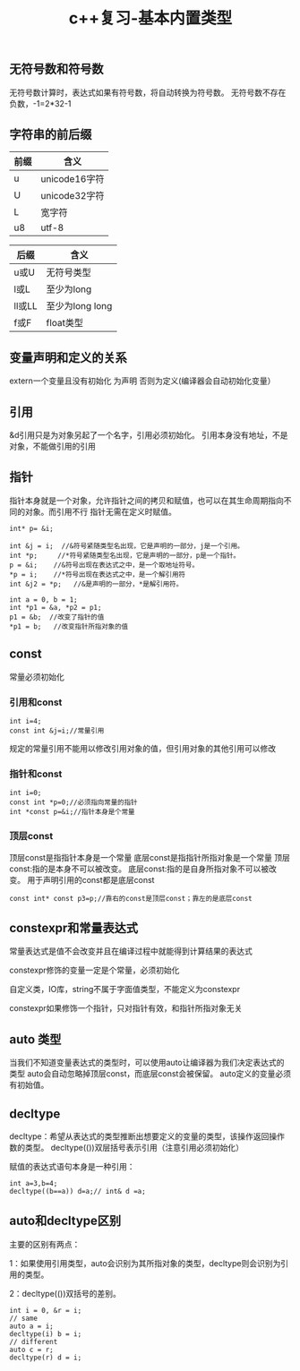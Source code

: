 ﻿---
layout: page
title: c++复习-基本内置类型
category: 
    - blogs
---

## 无符号数和符号数

无符号数计算时，表达式如果有符号数，将自动转换为符号数。
无符号数不存在负数，-1=2*32-1

## 字符串的前后缀

前缀|含义
-|-
u| unicode16字符
U| unicode32字符
L|宽字符
u8|utf-8


后缀|含义
-|-
u或U| 无符号类型
l或L|至少为long
ll或LL| 至少为long long
f或F |float类型

## 变量声明和定义的关系

extern一个变量且没有初始化 为声明
否则为定义(编译器会自动初始化变量）

## 引用

&d引用只是为对象另起了一个名字，引用必须初始化。
引用本身没有地址，不是对象，不能做引用的引用

## 指针

指针本身就是一个对象，允许指针之间的拷贝和赋值，也可以在其生命周期指向不同的对象。而引用不行
指针无需在定义时赋值。
```
int* p= &i;
```
```
int &j = i;  //&符号紧随类型名出现，它是声明的一部分，j是一个引用。  
int *p;     //*符号紧随类型名出现，它是声明的一部分，p是一个指针。  
p = &i;    //&符号出现在表达式之中，是一个取地址符号。  
*p = i;    //*符号出现在表达式之中，是一个解引用符  
int &j2 = *p;   //&是声明的一部分，*是解引用符。  
```
```
int a = 0, b = 1;  
int *p1 = &a, *p2 = p1;  
p1 = &b;  //改变了指针的值  
*p1 = b;   //改变指针所指对象的值  
```

## const

常量必须初始化
### 引用和const
```
int i=4;
const int &j=i;//常量引用
```
规定的常量引用不能用以修改引用对象的值，但引用对象的其他引用可以修改

### 指针和const
```
int i=0;
const int *p=0;//必须指向常量的指针
int *const p=&i;//指针本身是个常量
```

### 顶层const

顶层const是指指针本身是一个常量
底层const是指指针所指对象是一个常量
顶层const:指的是本身不可以被改变。
底层const:指的是自身所指对象不可以被改变。
用于声明引用的const都是底层const
```
const int* const p3=p;//靠右的const是顶层const；靠左的是底层const
```

## constexpr和常量表达式

常量表达式是值不会改变并且在编译过程中就能得到计算结果的表达式

constexpr修饰的变量一定是个常量，必须初始化

自定义类，IO库，string不属于字面值类型，不能定义为constexpr

constexpr如果修饰一个指针，只对指针有效，和指针所指对象无关

## auto 类型

当我们不知道变量表达式的类型时，可以使用auto让编译器为我们决定表达式的类型
auto会自动忽略掉顶层const，而底层const会被保留。
auto定义的变量必须有初始值。

## decltype

decltype：希望从表达式的类型推断出想要定义的变量的类型，该操作返回操作数的类型。
decltype(())双层括号表示引用（注意引用必须初始化）

赋值的表达式语句本身是一种引用：
```
int a=3,b=4;
decltype((b==a)) d=a;// int& d =a;

```

## auto和decltype区别
主要的区别有两点：

1：如果使用引用类型，auto会识别为其所指对象的类型，decltype则会识别为引用的类型。

2：decltype(())双括号的差别。

```
int i = 0, &r = i;  
// same  
auto a = i;  
decltype(i) b = i;  
// different  
auto c = r;  
decltype(r) d = i;  
```
